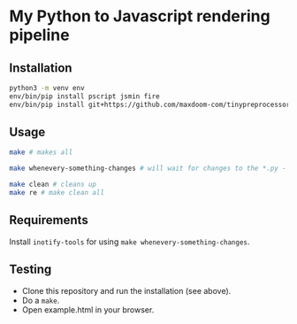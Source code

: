 My Python to Javascript rendering pipeline
==========================================

Installation
------------

```sh
python3 -m venv env
env/bin/pip install pscript jsmin fire
env/bin/pip install git+https://github.com/maxdoom-com/tinypreprocessor
```

Usage
-----

```sh
make # makes all

make whenevery-something-changes # will wait for changes to the *.py - files and `make all` then

make clean # cleans up
make re # make clean all
```

Requirements
------------

Install `inotify-tools` for using `make whenevery-something-changes`.

Testing
-------

- Clone this repository and run the installation (see above).
- Do a `make`.
- Open example.html in your browser.
